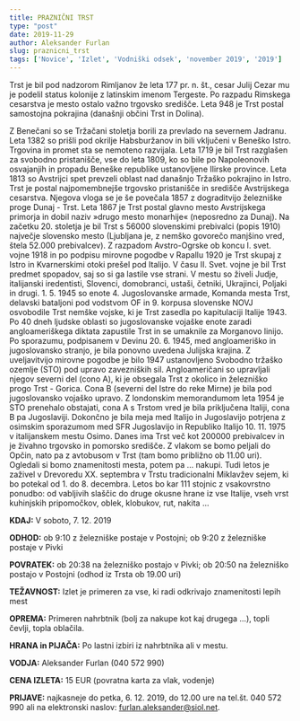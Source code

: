 ```yaml
---
title: PRAZNIČNI TRST
type: "post"
date: 2019-11-29
author: Aleksander Furlan
slug: praznicni_trst
tags: ['Novice', 'Izlet', 'Vodniški odsek', 'november 2019', '2019']
---
```


Trst je bil pod nadzorom Rimljanov že leta 177 pr. n. št., cesar Julij Cezar mu je podelil status kolonije z latinskim imenom Tergeste. Po razpadu Rimskega cesarstva je mesto ostalo važno trgovsko središče. Leta 948 je Trst postal samostojna pokrajina (današnji občini Trst in Dolina). 
<!--more-->
Z Benečani so se Tržačani stoletja borili za prevlado na severnem Jadranu. Leta 1382 so prišli pod okrilje Habsburžanov in bili vključeni v Beneško Istro. Trgovina in promet sta se nemoteno razvijala. Leta 1719 je bil Trst razglašen za svobodno pristanišče, vse do leta 1809, ko so bile po Napoleonovih osvajanjih in propadu Beneške republike ustanovljene Ilirske province. Leta 1813 so Avstrijci spet prevzeli oblast nad današnjo Tržaško pokrajino in Istro. Trst je postal najpomembnejše trgovsko pristanišče in središče Avstrijskega cesarstva. Njegova vloga se je še povečala 1857 z dograditvijo železniške proge Dunaj - Trst. Leta 1867 je Trst postal glavno mesto Avstrijskega primorja in dobil naziv »drugo mesto monarhije« (neposredno za Dunaj). Na začetku 20. stoletja je bil Trst s 56000 slovenskimi prebivalci (popis 1910) največje slovensko mesto (Ljubljana je, z nemško govorečo manjšino vred, štela 52.000 prebivalcev). Z razpadom Avstro-Ogrske ob koncu I. svet. vojne 1918 in po podpisu mirovne pogodbe v Rapallu 1920 je Trst skupaj z Istro in Kvarnerskimi otoki prešel pod Italijo. V času II. Svet. vojne je bil Trst predmet spopadov, saj so si ga lastile vse strani. V mestu so živeli Judje, italijanski iredentisti, Slovenci, domobranci, ustaši, četniki, Ukrajinci, Poljaki in drugi. 1. 5. 1945 so enote 4. Jugoslovanske armade, Komanda mesta Trst, delavski bataljoni pod vodstvom OF in 9. korpusa slovenske NOVJ osvobodile Trst nemške vojske, ki je Trst zasedla po kapitulaciji Italije 1943. Po 40 dneh ljudske oblasti so jugoslovanske vojaške enote zaradi angloameriškega diktata zapustile Trst in se umaknile za Morganovo linijo. Po sporazumu, podpisanem v Devinu 20. 6. 1945, med angloameriško in jugoslovansko stranjo, je bila ponovno uvedena Julijska krajina. Z uveljavitvijo mirovne pogodbe je bilo 1947 ustanovljeno Svobodno tržaško ozemlje (STO) pod upravo zavezniških sil. Angloameričani so upravljali njegov severni del (cono A), ki je obsegala Trst z okolico in železniško progo Trst - Gorica. Cona B (severni del Istre do reke Mirne) je bila pod jugoslovansko vojaško upravo. Z londonskim memorandumom leta 1954 je STO prenehalo obstajati, cona A s Trstom vred je bila priključena Italiji, cona B pa Jugoslaviji. Dokončno je bila meja med Italijo in Jugoslavijo potrjena z osimskim sporazumom med SFR Jugoslavijo in Republiko Italijo 10. 11. 1975 v italijanskem mestu Osimo. Danes ima Trst več kot 200000 prebivalcev in je živahno trgovsko in pomorsko središče.
Z vlakom se bomo peljali do Opčin, nato pa z avtobusom v Trst (tam bomo približno ob 11.00 uri). Ogledali si bomo znamenitosti mesta, potem pa … nakupi. Tudi letos je zaživel v Drevoredu XX. septembra v Trstu tradicionalni Miklavžev sejem, ki bo potekal od 1. do 8. decembra. Letos bo kar 111 stojnic z vsakovrstno ponudbo: od vabljivih slaščic do druge okusne  hrane iz vse Italije, vseh vrst kuhinjskih pripomočkov, oblek, klobukov, rut, nakita ... 


**KDAJ:** V soboto, 7. 12. 2019

**ODHOD:**		ob 9:10 z železniške postaje v Postojni; ob 9:20 z železniške postaje v Pivki 

**POVRATEK:**	ob 20:38 na železniško postajo v Pivki; ob 20:50 na železniško postajo v Postojni (odhod iz Trsta ob 19.00 uri)

**TEŽAVNOST:**  	Izlet je primeren za vse, ki radi odkrivajo znamenitosti lepih mest

**OPREMA:**  	Primeren nahrbtnik (bolj za nakupe kot kaj drugega …), topli čevlji, topla oblačila.

**HRANA in PIJAČA:**  Po lastni izbiri iz nahrbtnika ali v mestu.

**VODJA:** 		Aleksander Furlan (040 572 990)

**CENA IZLETA:**  	15 EUR (povratna karta za vlak, vodenje)

**PRIJAVE:**  	najkasneje do petka, 6. 12. 2019, do 12.00 ure na tel.št. 040 572 990 ali na elektronski naslov: furlan.aleksander@siol.net.